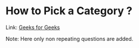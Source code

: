 # How to Pick a Category ?

Link: [Geeks for Geeks](https://practice.geeksforgeeks.org/pickACategory.php)

Note: Here only non repeating questions are added.